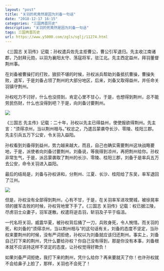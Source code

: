 ```yaml
---
layout: "post"
title: "关羽的死竟然是因为刘备一句话"
date: "2018-12-17 16:15"
categories: "三国两晋历史"
description: "关羽的死竟然是因为刘备一句话"
tags: 三国两晋历史
url: https://www.y5000.com/zgls/sglj/11274.html
---
```






《三国志 关羽传》记载：孙权遣兵佐先主拒曹公，曹公引军退归。先主收江南诸郡，乃封拜元勋，以羽为襄阳太守、荡寇将军，驻江北。先主西定益州，拜羽董督荆州事。

在刘备被曹操打的打败，狼狈不堪的时候，孙权派兵帮助刘备抵抗曹操，曹操失败，退军，于是刘备占领了荆州的大部分地区，后来，刘备又取得益州，并任命关羽镇守荆州。

孙权吃力不讨好，什么也没捞到，肯定心里不甘心，于是，也想得到荆州，总不能劳民伤财，什么也没得到吧？于是，向刘备讨要荆州。

![](https://img.y5000.com/uploads/allimg/170118/144K42U8-0.jpg)

《三国志
先主传》记载：二十年，孙权以先主已得益州，使使报欲得荆州。先主言：“须得凉州，当以荆州相与。”权忿之，乃遣吕蒙袭夺长沙、零陵、桂阳三郡。先主引兵五万下公安，令关羽入益阳。

孙权看到刘备得到益州，势力越来越大，而且，自己也确实需要荆州这块战略要地，于是，派使者向刘备讨要荆州。刘备说，等我得到凉州，再把荆州给你。孙权非常生气，于是，派吕蒙袭取了荆州的长沙、零陵、桂阳三郡，刘备于是率兵五万去公安，命令关羽进入益阳。

最后的结局是，刘备与孙权讲和，分荆州、江夏、长沙、桂阳给了东吴，率军退回了江州。

![](https://img.y5000.com/uploads/allimg/170118/144K4L55-1.jpg)

但是，孙权没有全部得到荆州，心有不甘，于是，在关羽率军进攻樊城，被徐晃率领的援军击败的时候，孙权背地里下手了。《三国志
关羽传》记载：权已据江陵，尽虏羽士众妻子，羽军遂散。权遣将逆击羽，斩羽及子平于临沮。

一代名将关羽，威震华夏，被孙权背后捅了一刀，兵败身死，令人惋惜。而关羽的死，和刘备的“须得凉州，当以荆州相与”的这句话有关，刘备的态度不坚定，当孙权来要荆州的时候，没有严词拒绝，孙权以为刘备就应该归还荆州。事实上，刘备自己打下来的荆州，凭什么要给孙权？你自己没有得到，那是你没有本事，刘备根本就不应该持这样不坚定的态度，让孙权觉得好欺负！

如果刘备严词拒绝，我打下来的荆州，凭什么给你？再来要就灭了你！也许孙权就不会给鼻子上脸了，那样，关羽也不会死了！
